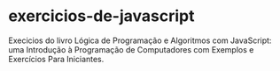 # exercicios-de-javascript
Execicios do livro Lógica de Programação e Algoritmos com JavaScript: uma Introdução à Programação de Computadores com Exemplos e Exercícios Para Iniciantes.

